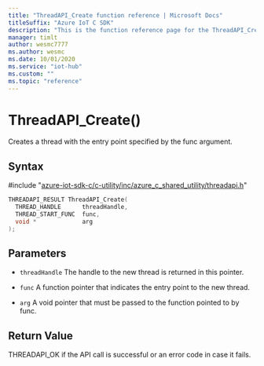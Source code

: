 ```yaml
---                             
title: "ThreadAPI_Create function reference | Microsoft Docs" 
titleSuffix: "Azure IoT C SDK"            
description: "This is the function reference page for the ThreadAPI_Create() function in the Azure IoT C SDK. This SDK is used with Azure IoT Hub and Azure IoT Hub Device Provisioning Service"            
manager: timlt                 
author: wesmc7777              
ms.author: wesmc               
ms.date: 10/01/2020                    
ms.service: "iot-hub"             
ms.custom: ""                
ms.topic: "reference"        
---                            
```


# ThreadAPI_Create()

Creates a thread with the entry point specified by the func argument.

## Syntax

\#include "[azure-iot-sdk-c/c-utility/inc/azure_c_shared_utility/threadapi.h](../threadapi-h.md)"  
```C
THREADAPI_RESULT ThreadAPI_Create(
  THREAD_HANDLE      threadHandle,
  THREAD_START_FUNC  func,
  void *             arg
);
```

## Parameters
* `threadHandle` The handle to the new thread is returned in this pointer. 

* `func` A function pointer that indicates the entry point to the new thread. 

* `arg` A void pointer that must be passed to the function pointed to by func.

## Return Value
THREADAPI_OK if the API call is successful or an error code in case it fails.

